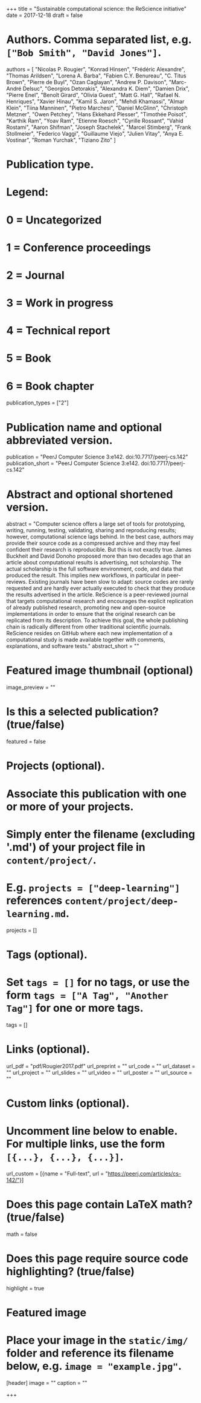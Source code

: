 +++
title = "Sustainable computational science: the ReScience initiative"
date = 2017-12-18
draft = false

# Authors. Comma separated list, e.g. `["Bob Smith", "David Jones"]`.
authors = [
    "Nicolas P. Rougier​",
    "Konrad Hinsen",
    "Frédéric Alexandre",
    "Thomas Arildsen",
    "Lorena A. Barba",
    "Fabien C.Y. Benureau",
    "C. Titus Brown",
    "Pierre de Buyl",
    "Ozan Caglayan",
    "Andrew P. Davison",
    "Marc-André Delsuc",
    "Georgios Detorakis",
    "Alexandra K. Diem",
    "Damien Drix",
    "Pierre Enel",
    "Benoît Girard",
    "Olivia Guest",
    "Matt G. Hall",
    "Rafael N. Henriques",
    "Xavier Hinau",
    "Kamil S. Jaron",
    "Mehdi Khamassi",
    "Almar Klein",
    "Tiina Manninen",
    "Pietro Marchesi",
    "Daniel McGlinn",
    "Christoph Metzner",
    "Owen Petchey",
    "Hans Ekkehard Plesser",
    "Timothée Poisot",
    "Karthik Ram",
    "Yoav Ram",
    "Etienne Roesch",
    "Cyrille Rossant",
    "Vahid Rostami",
    "Aaron Shifman",
    "Joseph Stachelek",
    "Marcel Stimberg",
    "Frank Stollmeier",
    "Federico Vaggi",
    "Guillaume Viejo",
    "Julien Vitay",
    "Anya E. Vostinar",
    "Roman Yurchak",
    "Tiziano Zito"
]

# Publication type.
# Legend:
# 0 = Uncategorized
# 1 = Conference proceedings
# 2 = Journal
# 3 = Work in progress
# 4 = Technical report
# 5 = Book
# 6 = Book chapter
publication_types = ["2"]

# Publication name and optional abbreviated version.
publication = "PeerJ Computer Science 3:e142. doi:10.7717/peerj-cs.142"
publication_short = "PeerJ Computer Science 3:e142. doi:10.7717/peerj-cs.142"

# Abstract and optional shortened version.
abstract = "Computer science offers a large set of tools for prototyping, writing, running, testing, validating, sharing and reproducing results; however, computational science lags behind. In the best case, authors may provide their source code as a compressed archive and they may feel confident their research is reproducible. But this is not exactly true. James Buckheit and David Donoho proposed more than two decades ago that an article about computational results is advertising, not scholarship. The actual scholarship is the full software environment, code, and data that produced the result. This implies new workflows, in particular in peer-reviews. Existing journals have been slow to adapt: source codes are rarely requested and are hardly ever actually executed to check that they produce the results advertised in the article. ReScience is a peer-reviewed journal that targets computational research and encourages the explicit replication of already published research, promoting new and open-source implementations in order to ensure that the original research can be replicated from its description. To achieve this goal, the whole publishing chain is radically different from other traditional scientific journals. ReScience resides on GitHub where each new implementation of a computational study is made available together with comments, explanations, and software tests."
abstract_short = ""

# Featured image thumbnail (optional)
image_preview = ""

# Is this a selected publication? (true/false)
featured = false

# Projects (optional).
#   Associate this publication with one or more of your projects.
#   Simply enter the filename (excluding '.md') of your project file in `content/project/`.
#   E.g. `projects = ["deep-learning"]` references `content/project/deep-learning.md`.
projects = []

# Tags (optional).
#   Set `tags = []` for no tags, or use the form `tags = ["A Tag", "Another Tag"]` for one or more tags.
tags = []

# Links (optional).
url_pdf = "pdf/Rougier2017.pdf"
url_preprint = ""
url_code = ""
url_dataset = ""
url_project = ""
url_slides = ""
url_video = ""
url_poster = ""
url_source = ""

# Custom links (optional).
#   Uncomment line below to enable. For multiple links, use the form `[{...}, {...}, {...}]`.
url_custom = [{name = "Full-text", url = "https://peerj.com/articles/cs-142/"}]

# Does this page contain LaTeX math? (true/false)
math = false

# Does this page require source code highlighting? (true/false)
highlight = true

# Featured image
# Place your image in the `static/img/` folder and reference its filename below, e.g. `image = "example.jpg"`.
[header]
image = ""
caption = ""

+++
